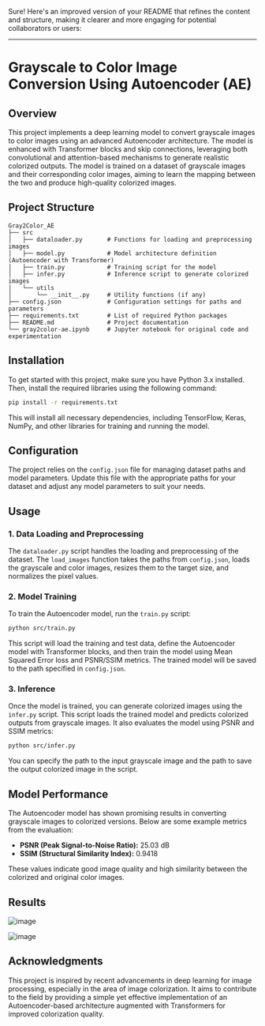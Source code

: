 Sure! Here's an improved version of your README that refines the content and structure, making it clearer and more engaging for potential collaborators or users:

---

# Grayscale to Color Image Conversion Using Autoencoder (AE)

## Overview
This project implements a deep learning model to convert grayscale images to color images using an advanced Autoencoder architecture. The model is enhanced with Transformer blocks and skip connections, leveraging both convolutional and attention-based mechanisms to generate realistic colorized outputs. The model is trained on a dataset of grayscale images and their corresponding color images, aiming to learn the mapping between the two and produce high-quality colorized images.

## Project Structure

```plaintext
Gray2Color_AE
├── src
│   ├── dataloader.py       # Functions for loading and preprocessing images
│   ├── model.py            # Model architecture definition (Autoencoder with Transformer)
│   ├── train.py            # Training script for the model
│   ├── infer.py            # Inference script to generate colorized images
│   └── utils
│       └── __init__.py     # Utility functions (if any)
├── config.json             # Configuration settings for paths and parameters
├── requirements.txt        # List of required Python packages
├── README.md               # Project documentation
└── gray2color-ae.ipynb     # Jupyter notebook for original code and experimentation
```

## Installation
To get started with this project, make sure you have Python 3.x installed. Then, install the required libraries using the following command:

```bash
pip install -r requirements.txt
```

This will install all necessary dependencies, including TensorFlow, Keras, NumPy, and other libraries for training and running the model.

## Configuration
The project relies on the `config.json` file for managing dataset paths and model parameters. Update this file with the appropriate paths for your dataset and adjust any model parameters to suit your needs.

## Usage

### 1. **Data Loading and Preprocessing**
The `dataloader.py` script handles the loading and preprocessing of the dataset. The `load_images` function takes the paths from `config.json`, loads the grayscale and color images, resizes them to the target size, and normalizes the pixel values.

### 2. **Model Training**
To train the Autoencoder model, run the `train.py` script:

```bash
python src/train.py
```

This script will load the training and test data, define the Autoencoder model with Transformer blocks, and then train the model using Mean Squared Error loss and PSNR/SSIM metrics. The trained model will be saved to the path specified in `config.json`.

### 3. **Inference**
Once the model is trained, you can generate colorized images using the `infer.py` script. This script loads the trained model and predicts colorized outputs from grayscale images. It also evaluates the model using PSNR and SSIM metrics:

```bash
python src/infer.py
```

You can specify the path to the input grayscale image and the path to save the output colorized image in the script.

## Model Performance
The Autoencoder model has shown promising results in converting grayscale images to colorized versions. Below are some example metrics from the evaluation:

- **PSNR (Peak Signal-to-Noise Ratio):** 25.03 dB
- **SSIM (Structural Similarity Index):** 0.9418

These values indicate good image quality and high similarity between the colorized and original color images.

## Results
![image](https://github.com/user-attachments/assets/07cbf16d-9411-48df-b42f-bf8d5d402472)

![image](https://github.com/user-attachments/assets/3b2ccb5f-a467-45b6-9078-6acfb570540c)

## Acknowledgments
This project is inspired by recent advancements in deep learning for image processing, especially in the area of image colorization. It aims to contribute to the field by providing a simple yet effective implementation of an Autoencoder-based architecture augmented with Transformers for improved colorization quality.
